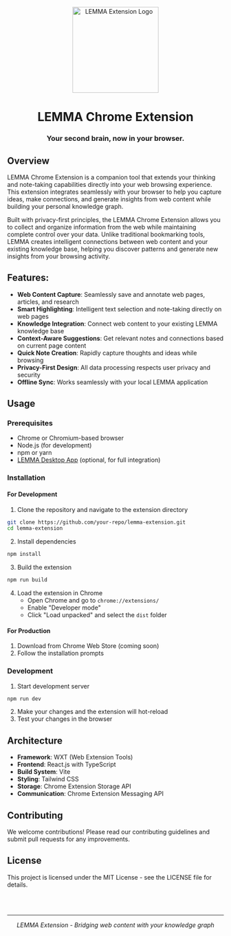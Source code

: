 <p align="center">
<img style="align:center;" src="https://github.com/user-attachments/assets/bdecf1bc-de64-4642-bb8d-459aad2797ed" alt="LEMMA Extension Logo" width="200" />
</p>

<h1 align="center">LEMMA Chrome Extension</h1>

<h3 align="center">Your second brain, now in your browser.</h3>

## Overview

LEMMA Chrome Extension is a companion tool that extends your thinking and note-taking capabilities directly into your web browsing experience. This extension integrates seamlessly with your browser to help you capture ideas, make connections, and generate insights from web content while building your personal knowledge graph.

Built with privacy-first principles, the LEMMA Chrome Extension allows you to collect and organize information from the web while maintaining complete control over your data. Unlike traditional bookmarking tools, LEMMA creates intelligent connections between web content and your existing knowledge base, helping you discover patterns and generate new insights from your browsing activity.

## Features:
- **Web Content Capture**: Seamlessly save and annotate web pages, articles, and research
- **Smart Highlighting**: Intelligent text selection and note-taking directly on web pages
- **Knowledge Integration**: Connect web content to your existing LEMMA knowledge base
- **Context-Aware Suggestions**: Get relevant notes and connections based on current page content
- **Quick Note Creation**: Rapidly capture thoughts and ideas while browsing
- **Privacy-First Design**: All data processing respects user privacy and security
- **Offline Sync**: Works seamlessly with your local LEMMA application

## Usage

### Prerequisites
- Chrome or Chromium-based browser
- Node.js (for development)
- npm or yarn
- [LEMMA Desktop App](https://github.com/snavu/lemma) (optional, for full integration)

### Installation

#### For Development
1. Clone the repository and navigate to the extension directory
```bash
git clone https://github.com/your-repo/lemma-extension.git
cd lemma-extension
```

2. Install dependencies
```bash
npm install
```

3. Build the extension
```bash
npm run build
```

4. Load the extension in Chrome
   - Open Chrome and go to `chrome://extensions/`
   - Enable "Developer mode"
   - Click "Load unpacked" and select the `dist` folder

#### For Production
1. Download from Chrome Web Store (coming soon)
2. Follow the installation prompts

### Development

1. Start development server
```bash
npm run dev
```

2. Make your changes and the extension will hot-reload
3. Test your changes in the browser

## Architecture

- **Framework**: WXT (Web Extension Tools)
- **Frontend**: React.js with TypeScript
- **Build System**: Vite
- **Styling**: Tailwind CSS
- **Storage**: Chrome Extension Storage API
- **Communication**: Chrome Extension Messaging API

## Contributing

We welcome contributions! Please read our contributing guidelines and submit pull requests for any improvements.

## License

This project is licensed under the MIT License - see the LICENSE file for details.

<br>
<br>

---
<p align="center"><em>LEMMA Extension - Bridging web content with your knowledge graph</em></p>
